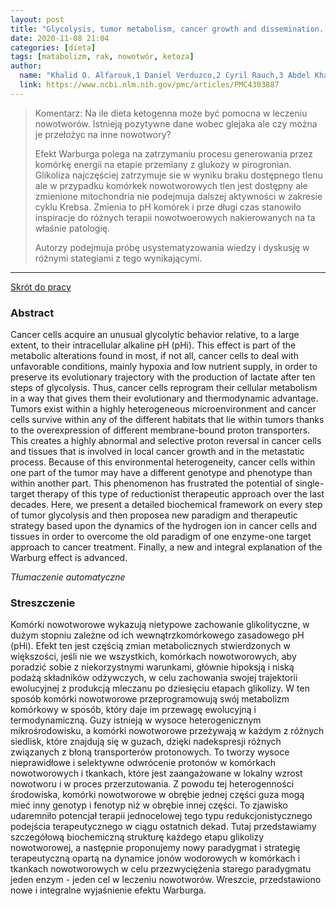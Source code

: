 ```yaml
---
layout: post
title: "Glycolysis, tumor metabolism, cancer growth and dissemination. A new pH-based etiopathogenic perspective and therapeutic approach to an old cancer question"
date: 2020-11-08 21:04
categories: [dieta]
tags: [matabolizm, rak, nowotwór, ketoza]
author:
  name: "Khalid O. Alfarouk,1 Daniel Verduzco,2 Cyril Rauch,3 Abdel Khalig Muddathir,1 H. H Bashir Adil,1 Gamal O. Elhassan,4,5 Muntaser E. Ibrahim,1 Julian David Polo Orozco,6 Rosa Angela Cardone,7 Stephan J. Reshkin,7 and Salvador Harguindey6"
  link: https://www.ncbi.nlm.nih.gov/pmc/articles/PMC4303887
---
```


> Komentarz:
> Na ile dieta ketogenna może być pomocna w leczeniu nowotworów. Istnieją pozytywne dane wobec glejaka ale czy można je przełożyc na inne nowotwory?
> 
> Efekt Warburga polega na zatrzymaniu procesu generowania przez komórkę energii na etapie przemiany z glukozy w pirogronian. Glikoliza najczęściej zatrzymuje sie w wyniku braku dostępnego tlenu ale w przypadku komórkek nowotworowych tlen jest dostępny ale zmienione mitochondria nie podejmuja dalszej aktywności w zakresie cyklu Krebsa. Zmienia to pH komórek i prze długi czas stanowiło inspiracje do różnych terapii nowotwoerowych nakierowanych na ta właśnie patologię.
> 
> Autorzy podejmuja próbę usystematyzowania wiedzy i dyskusję w różnymi stategiami z tego wynikającymi.

> 
<hr>

[Skrót do pracy](https://www.ncbi.nlm.nih.gov/pmc/articles/PMC4303887) 

### Abstract
Cancer cells acquire an unusual glycolytic behavior relative, to a large extent, to their intracellular alkaline pH (pHi). This effect is part of the metabolic alterations found in most, if not all, cancer cells to deal with unfavorable conditions, mainly hypoxia and low nutrient supply, in order to preserve its evolutionary trajectory with the production of lactate after ten steps of glycolysis. Thus, cancer cells reprogram their cellular metabolism in a way that gives them their evolutionary and thermodynamic advantage. Tumors exist within a highly heterogeneous microenvironment and cancer cells survive within any of the different habitats that lie within tumors thanks to the overexpression of different membrane-bound proton transporters. This creates a highly abnormal and selective proton reversal in cancer cells and tissues that is involved in local cancer growth and in the metastatic process. Because of this environmental heterogeneity, cancer cells within one part of the tumor may have a different genotype and phenotype than within another part. This phenomenon has frustrated the potential of single-target therapy of this type of reductionist therapeutic approach over the last decades. Here, we present a detailed biochemical framework on every step of tumor glycolysis and then proposea new paradigm and therapeutic strategy based upon the dynamics of the hydrogen ion in cancer cells and tissues in order to overcome the old paradigm of one enzyme-one target approach to cancer treatment. Finally, a new and integral explanation of the Warburg effect is advanced.

*Tłumaczenie automatyczne*

### Streszczenie
Komórki nowotworowe wykazują nietypowe zachowanie glikolityczne, w dużym stopniu zależne od ich wewnątrzkomórkowego zasadowego pH (pHi). Efekt ten jest częścią zmian metabolicznych stwierdzonych w większości, jeśli nie we wszystkich, komórkach nowotworowych, aby poradzić sobie z niekorzystnymi warunkami, głównie hipoksją i niską podażą składników odżywczych, w celu zachowania swojej trajektorii ewolucyjnej z produkcją mleczanu po dziesięciu etapach glikolizy. W ten sposób komórki nowotworowe przeprogramowują swój metabolizm komórkowy w sposób, który daje im przewagę ewolucyjną i termodynamiczną. Guzy istnieją w wysoce heterogenicznym mikrośrodowisku, a komórki nowotworowe przeżywają w każdym z różnych siedlisk, które znajdują się w guzach, dzięki nadekspresji różnych związanych z błoną transporterów protonowych. To tworzy wysoce nieprawidłowe i selektywne odwrócenie protonów w komórkach nowotworowych i tkankach, które jest zaangażowane w lokalny wzrost nowotworu i w proces przerzutowania. Z powodu tej heterogenności środowiska, komórki nowotworowe w obrębie jednej części guza mogą mieć inny genotyp i fenotyp niż w obrębie innej części. To zjawisko udaremniło potencjał terapii jednocelowej tego typu redukcjonistycznego podejścia terapeutycznego w ciągu ostatnich dekad. Tutaj przedstawiamy szczegółową biochemiczną strukturę każdego etapu glikolizy nowotworowej, a następnie proponujemy nowy paradygmat i strategię terapeutyczną opartą na dynamice jonów wodorowych w komórkach i tkankach nowotworowych w celu przezwyciężenia starego paradygmatu jeden enzym - jeden cel w leczeniu nowotworów. Wreszcie, przedstawiono nowe i integralne wyjaśnienie efektu Warburga.
